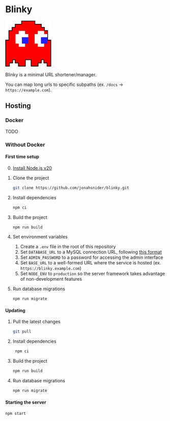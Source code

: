# Blinky

![Blinky](./src/assets/blinky.png)

Blinky is a minimal URL shortener/manager.

You can map long urls to specific subpaths (ex. `/docs` -> `https://example.com`).

## Hosting

### Docker

TODO

### Without Docker

#### First time setup

0. [Install Node.js v20](https://nodejs.org/en/download/)

1. Clone the project

   ```sh
   git clone https://github.com/jonahsnider/blinky.git
   ```

2. Install dependencies

   ```sh
   npm ci
   ```

3. Build the project

   ```sh
   npm run build
   ```

4. Set environment variables

   1. Create a `.env` file in the root of this repository
   2. Set `DATABASE_URL` to a MySQL connection URL, following [this format](https://www.prisma.io/docs/orm/overview/databases/mysql#connection-url)
   3. Set `ADMIN_PASSWORD` to a password for accessing the admin interface
   4. Set `BASE_URL` to a well-formed URL where the service is hosted (ex. `https://blinky.example.com`)
   5. Set `NODE_ENV` to `production` so the server framework takes advantage of non-development features

5. Run database migrations

   ```sh
   npm run migrate
   ```

#### Updating

1. Pull the latest changes

   ```sh
   git pull
   ```

2. Install dependencies

   ```sh
    npm ci
   ```

3. Build the project

   ```sh
   npm run build
   ```

4. Run database migrations

   ```sh
   npm run migrate
   ```

#### Starting the server

```sh
npm start
```

